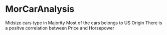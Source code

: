 # MorCarAnalysis

Midsize cars type in Majority
Most of the cars belongs to US Origin
There is a positve correlation between Price and Horsepower
